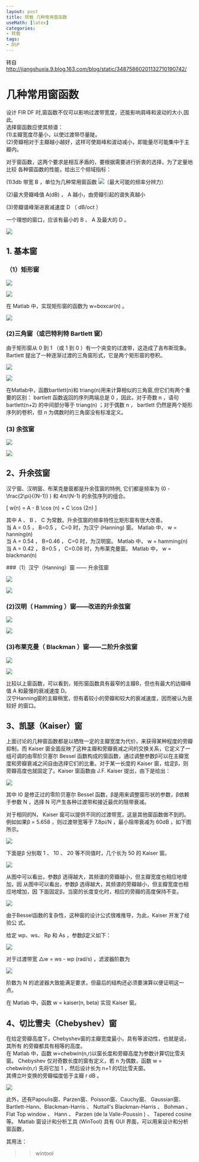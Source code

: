 ```yaml
---
layout: post
title: 转载 几种常用窗函数
useMath: [latex]
categories:
- 转载
tags:
- DSP
---
```


转自 <http://jiangshuxia.9.blog.163.com/blog/static/34875860201132710190742/>

# 几种常用窗函数  

设计 FIR DF 时,窗函数不仅可以影响过渡带宽度，还能影响肩峰和波动的大小,因此,  
选择窗函数应使其频谱：  
(1)主瓣宽度尽量小，以使过渡带尽量陡。  
(2)旁瓣相对于主瓣越小越好，这样可使肩峰和波动减小，即能量尽可能集中于主瓣内。  

 对于窗函数，这两个要求是相互矛盾的，要根据需要进行折衷的选择，为了定量地比较
各种窗函数的性能，给出三个频域指标： 

(1)3db 带宽 B ，单位为几种常用窗函数 ![](/images/1.gif)（最大可能的频率分辨力）

(2)最大旁瓣峰值 A(dB) ， A 越小，由旁瓣引起的谱失真越小

(3)旁瓣谱峰渐进衰减速度 D （ dB/oct ） 

一个理想的窗口，应该有最小的 B 、 A 及最大的 D 。 

![](/images/2.gif)

## 1. 基本窗

### （1）矩形窗 

![](/images/3.gif)

![](/images/4.gif)

 在 Matlab 中，实现矩形窗的函数为 w=boxcar(n) 。 
 
![](/images/5.gif)

### (2)三角窗（或巴特利特 Bartlett 窗）  

由于矩形窗从 0 到 1 （或 1 到 0 ）有一个突变的过渡带，这造成了吉布斯现象。  
Bartlett 提出了一种逐渐过渡的三角窗形式，它是两个矩形窗的卷积。 

![](/images/6.gif)

![](/images/7.gif)

 在Matlab中，函数bartlett(n)和 triang(n)用来计算相似的三角窗,但它们有两个重
要的区别： bartlett 函数返回的序列两端总是 0 ，因此，对于奇数 n ，语句 bartlett(n+2) 的中间部分等于 triang(n) ；对于偶数 n ， bartlett 仍然是两个矩形序列的卷积，但 n 为偶数时的三角窗没有标准定义。

### (3) 余弦窗 

![](/images/8.gif)

![](/images/9.gif)

## 2、升余弦窗

汉宁窗、汉明窗、布莱克曼窗都是升余弦窗的特例, 它们都是频率为 \(0 - \frac{2\pi}{(N-1)} \) 和
4π/(N-1) 的余弦序列的组合。

\[
w(n) = A - B \cos (n) + C \cos (2n)
\]

其中 A 、 B 、 C 为常数。升余弦窗的频率特性比矩形窗有很大改善。  
当 A = 0.5 ， B=0.5 ， C=0 时，为汉宁 (Hanning) 窗。 Matlab 中， w = hanning(n)  
当 A = 0.54 ， B=0.46 ， C=0 时，为汉明窗。 Matlab 中， w = hamming(n)  
当 A = 0.42 ， B=0.5 ， C=0.08 时，为布莱克曼窗。 Matlab 中， w = blackman(n)   


###（1）汉宁（Hanning）窗 —— 升余弦窗 

![](/images/10.gif)

![](/images/11.gif)

### (2)汉明（ Hamming ）窗——改进的升余弦窗 

![](/images/12.gif)

![](/images/13.gif)

### (3)布莱克曼（ Blackman ）窗——二阶升余弦窗 

![](/images/14.gif)

![](/images/15.gif)

 比较以上窗函数，可以看到，矩形窗函数具有最窄的主瓣B，但也有最大的边瓣峰值 A
和最慢的衰减速度 D。  
汉宁Hanning窗的主瓣稍宽，但有着较小的旁瓣和较大的衰减速度，因而被认为是较好
的窗口。 

## 3、凯瑟（Kaiser）窗 

 上面讨论的几种窗函数都是以牺牲一定的主瓣宽度为代价，来获得某种程度的旁瓣抑制，而 Kaiser 窗全面反映了这种主瓣和旁瓣衰减之间的交换关系，它定义了一组可调的由零阶贝塞尔 Bessel 函数构成的窗函数，通过调整参数β可以在主瓣宽度和旁瓣衰减之间自由选择它们的比重。对于某一长度的 Kaiser 窗，给定β，则旁瓣高度也就固定了。Kaiser 窗函数由 J.F. Kaiser 提出，由下是给出： 

![](/images/16.gif)

其中 I0 是修正过的零阶贝塞尔 Bessel 函数，β是用来调整窗形状的参数，β依赖于参数 N ，选择 N 可产生各种过渡带和接近最优的阻带衰减。

 对于相同的N， Kaiser 窗可以提供不同的过渡带宽，这是其他窗函数做不到的。例如如果β = 5.658 ，则过渡带宽等于 7.8pi/N ，最小阻带衰减为 60dB ，如下图所示。 
 
![](/images/17.gif)



下面是β 分别取 1 、 10 、 20 等不同值时，几个长为 50 的 Kaiser 窗。 

![](/images/18.gif)

 从图中可以看出，参数β 选得越大，其频谱的旁瓣越小，但主瓣宽度也相应地增加，因
从图中可以看出，参数β 选得越大，其频谱的旁瓣越小，但主瓣宽度也相应地增加，因
下面固定β，当窗的长度变化时，相应的旁瓣的高度保持不变。 

![](/images/19.jpg)

 由于Bessel函数的复杂性，这种窗的设计公式很难推导，为此，Kaiser 开发了经验公
式。

给定 wp、ws、 Rp 和 As ，参数β定义如下： 

![](/images/19.gif)

对于过渡带宽 △w = ws - wp (rad/s) ，滤波器阶数为 

![](/images/20.gif)

阶数为 N 的滤波器大致能满足要求，但最后的结构还必须要演算以便证明这一点。

在 Matlab 中，函数 w = kaiser(n, beta) 实现 Kaiser 窗。 

## 4、切比雪夫（Chebyshev）窗 

 在给定旁瓣高度下，Chebyshev窗的主瓣宽度最小，具有等波动性，也就是说，其所有
的旁瓣都具有相等的高度。  
在 Matlab 中，函数 w=chebwin(n,r)以窗长度和旁瓣高度为参数计算切比雪夫窗。
Chebyshev 仅对奇数长度的窗有定义，若 n 为偶数，函数 w = chebwin(n,r) 先将它加 1 ，然后设计长为 n+1 的切比雪夫窗。  
其傅立叶变换的旁瓣幅度低于主瓣 r dB 。 

![](/images/21.gif)

此外，还有Papoulis窗、Parzen窗、Poisson窗、Cauchy窗、 Gaussian窗、Bartlett-Hann、Blackman-Harris 、 Nuttall's Blackman-Harris 、 Bohman 、 Flat Top window 、 Hann 、 Parzen (de la Valle-Poussin ) 、 Tapered cosine 等。
Matlab 窗设计和分析工具 (WinTool) 具有 GUI 界面，可以用来设计和分析窗函数，

其用法：
>> wintool 